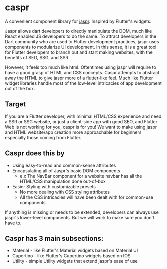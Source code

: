 # caspr
A convenient component library for [jaspr](https://github.com/schultek/jaspr/tree/main). Inspired by Flutter's widgets.

Jaspr allows dart developers to directly manipulate the DOM, much like React enabled JS developers to do the same. To attract developers in the Dart community who are used to Flutter development practices, jaspr uses components to modularize UI development. In this sense, it is a great tool for Flutter developers to branch out and start making websites, with the benefits of SEO, SSG, and SSR.

However, it feels too much like html. Oftentimes using jaspr will require to have a good grasp of HTML and CSS concepts. Caspr attempts to abstract away the HTML to give jaspr more of a flutter-like feel. Much like Flutter widget libraries handle most of the low-level intricacies of app development out of the box.

## Target 
If you are a Flutter developer, with minimal HTML/CSS experience and need a SSR or SSG website, or just a client-side app with good SEO, and Flutter Web is not working for you, caspr is for you! We want to make using jaspr and HTML website/app creation more approachable for beginners especially those coming from Flutter. 

## Caspr does this by

- Using easy-to-read and common-sense attributes
- Encapsulating all of Jaspr's basic DOM components
  - e.x The NavBar component for a website navbar has all the HTML/CSS manipulation done out-of-box
- Easier Styling with customizable presets
  - No more dealing with CSS styling attributes
  - All the CSS intricacies will have been dealt with for common-use components

If anything is missing or needs to be extended, developers can always use jaspr's lower-level components. But we will work to make sure you don't have to.


## Caspr has 3 main subsections:
 - Material - like Flutter's Material widgets based on Material UI
 - Cupertino - like Flutter's Cupertino widgets based on IOS
 - Utility - simple Utility widgets that extend jaspr's ease of use
